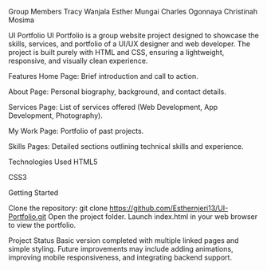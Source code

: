 Group Members
  Tracy	Wanjala
  Esther	Mungai
  Charles	Ogonnaya
  Christinah	Mosima


  UI Portfolio
UI Portfolio is a group website project designed to showcase the skills, services, and portfolio of a UI/UX designer and web developer. The project is built purely with HTML and CSS, ensuring a lightweight, responsive, and visually clean experience.

Features
Home Page: Brief introduction and call to action.

About Page: Personal biography, background, and contact details.

Services Page: List of services offered (Web Development, App Development, Photography).

My Work Page: Portfolio of past projects.

Skills Pages: Detailed sections outlining technical skills and experience.

Technologies Used
HTML5

CSS3

Getting Started

Clone the repository:
git clone https://github.com/Esthernjeri13/UI-Portfolio.git
Open the project folder.
Launch index.html in your web browser to view the portfolio.

Project Status
Basic version completed with multiple linked pages and simple styling. Future improvements may include adding animations, improving mobile responsiveness, and integrating backend support.
